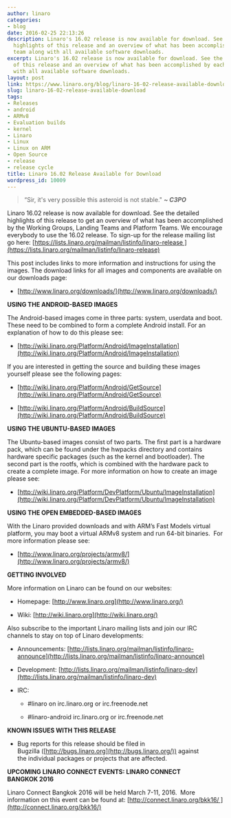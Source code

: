 ```yaml
---
author: linaro
categories:
- blog
date: 2016-02-25 22:13:26
description: Linaro's 16.02 release is now available for download. See the detailed
  highlights of this release and an overview of what has been accomplished by each
  team along with all available software downloads.
excerpt: Linaro's 16.02 release is now available for download. See the detailed highlights
  of this release and an overview of what has been accomplished by each team along
  with all available software downloads.
layout: post
link: https://www.linaro.org/blog/linaro-16-02-release-available-download/
slug: linaro-16-02-release-available-download
tags:
- Releases
- android
- ARMv8
- Evaluation builds
- kernel
- Linaro
- Linux
- Linux on ARM
- Open Source
- release
- release cycle
title: Linaro 16.02 Release Available for Download
wordpress_id: 10009
---
```


> “Sir, it's very possible this asteroid is not stable." _**~ C3PO**_


Linaro 16.02 release is now available for download. See the detailed highlights of this release to get an overview of what has been accomplished by the Working Groups, Landing Teams and Platform Teams. We encourage everybody to use the 16.02 release. To sign-up for the release mailing list go here: [https://lists.linaro.org/mailman/listinfo/linaro-release ](https://lists.linaro.org/mailman/listinfo/linaro-release)

This post includes links to more information and instructions for using the images. The download links for all images and components are available on our downloads page:

  * [http://www.linaro.org/downloads/](http://www.linaro.org/downloads/)

**USING THE ANDROID-BASED IMAGES**

The Android-based images come in three parts: system, userdata and boot. These need to be combined to form a complete Android install. For an explanation of how to do this please see:

  * [http://wiki.linaro.org/Platform/Android/ImageInstallation](http://wiki.linaro.org/Platform/Android/ImageInstallation)


If you are interested in getting the source and building these images yourself please see the following pages:


  * [http://wiki.linaro.org/Platform/Android/GetSource](http://wiki.linaro.org/Platform/Android/GetSource)


  * [http://wiki.linaro.org/Platform/Android/BuildSource](http://wiki.linaro.org/Platform/Android/BuildSource)


**USING THE UBUNTU-BASED IMAGES**

The Ubuntu-based images consist of two parts. The first part is a hardware pack, which can be found under the hwpacks directory and contains hardware specific packages (such as the kernel and bootloader). The second part is the rootfs, which is combined with the hardware pack to create a complete image. For more information on how to create an image please see:

  * [http://wiki.linaro.org/Platform/DevPlatform/Ubuntu/ImageInstallation](http://wiki.linaro.org/Platform/DevPlatform/Ubuntu/ImageInstallation)


**USING THE OPEN EMBEDDED-BASED IMAGES**

With the Linaro provided downloads and with ARM’s Fast Models virtual platform, you may boot a virtual ARMv8 system and run 64-bit binaries.  For more information please see:

  * [http://www.linaro.org/projects/armv8/](http://www.linaro.org/projects/armv8/)


**GETTING INVOLVED**

More information on Linaro can be found on our websites:

  * Homepage: [http://www.linaro.org](http://www.linaro.org/)


  * Wiki: [http://wiki.linaro.org](http://wiki.linaro.org/)


Also subscribe to the important Linaro mailing lists and join our IRC channels to stay on top of Linaro developments:


  * Announcements: [http://lists.linaro.org/mailman/listinfo/linaro-announce](http://lists.linaro.org/mailman/listinfo/linaro-announce)


  * Development: [http://lists.linaro.org/mailman/listinfo/linaro-dev](http://lists.linaro.org/mailman/listinfo/linaro-dev)


  * IRC:


    * #linaro on irc.linaro.org or irc.freenode.net


    * #linaro-android irc.linaro.org or irc.freenode.net

**KNOWN ISSUES WITH THIS RELEASE**

  * Bug reports for this release should be filed in Bugzilla ([http://bugs.linaro.org](http://bugs.linaro.org/)) against the individual packages or projects that are affected.


**UPCOMING LINARO CONNECT EVENTS: LINARO CONNECT BANGKOK 2016**

Linaro Connect Bangkok 2016 will be held March 7-11, 2016.  More information on this event can be found at: [http://connect.linaro.org/bkk16/ ](http://connect.linaro.org/bkk16/)